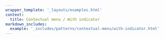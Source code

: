 ```yaml
---
wrapper_template: '_layouts/examples.html'
context:
  title: Contextual menu / With indicator
markdown_includes:
  example: '_includes/patterns/contextual-menu/with-indicator.html'
---
```


